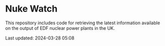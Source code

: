 # Nuke Watch

This repository includes code for retrieving the latest information available on the output of EDF nuclear power plants in the UK.

Last updated: 2024-03-28 05:08